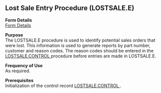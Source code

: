 ##  Lost Sale Entry Procedure (LOSTSALE.E)

<PageHeader />

**Form Details**  
[ Form Details ](LOSTSALE-E-1/README.md)   

**Purpose**  
The LOSTSALE.E procedure is used to identify potential sales orders that were lost. This information is used to generate reports by part number, customer and reason codes. The reason codes should be entered in the [ LOSTSALE.CONTROL ](../LOSTSALE-CONTROL/README.md) procedure before entries are made in LOSTSALE.E. 

**Frequency of Use**  
As required.

**Prerequisites**  
Initialization of the control record [ LOSTSALE.CONTROL ](../LOSTSALE-CONTROL/README.md) . 

<badge text= "Version 8.10.57" vertical="middle" />

<PageFooter />